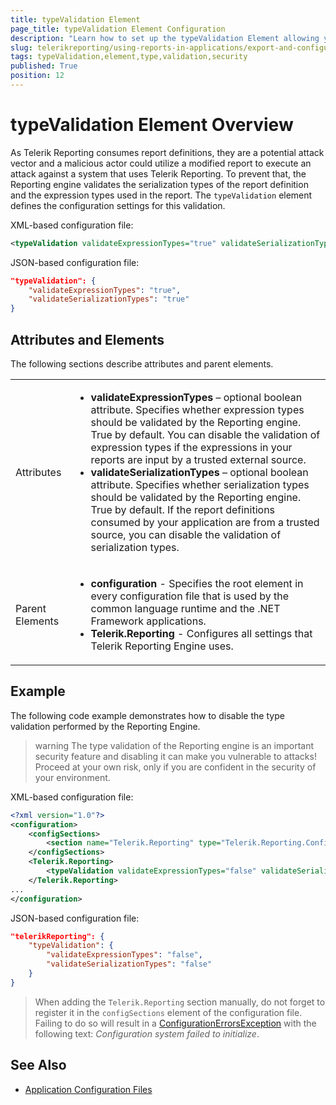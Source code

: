```yaml
---
title: typeValidation Element
page_title: typeValidation Element Configuration
description: "Learn how to set up the typeValidation Element allowing you to disable the built-in type validation."
slug: telerikreporting/using-reports-in-applications/export-and-configure/configure-the-report-engine/typeValidation-element
tags: typeValidation,element,type,validation,security
published: True
position: 12
---
```


<style>
table th:first-of-type {
	width: 10%;
}
table th:nth-of-type(2) {
	width: 90%;
}
</style>

# typeValidation Element Overview

As Telerik Reporting consumes report definitions, they are a potential attack vector and a malicious actor could utilize a modified report to execute an attack against a system that uses Telerik Reporting. To prevent that, the Reporting engine validates the serialization types of the report definition and the expression types used in the report. The `typeValidation` element defines the configuration settings for this validation.

XML-based configuration file:

````XML
<typeValidation validateExpressionTypes="true" validateSerializationTypes="true" />
````

JSON-based configuration file:

````JSON
"typeValidation": {
	"validateExpressionTypes": "true",
	"validateSerializationTypes": "true"
}
````

## Attributes and Elements

The following sections describe attributes and parent elements.

|   |   |
| ------ | ------ |
|Attributes|<ul><li>__validateExpressionTypes__ – optional boolean attribute. Specifies whether expression types should be validated by the Reporting engine. True by default. You can disable the validation of expression types if the expressions in your reports are input by a trusted external source.</li><li>__validateSerializationTypes__ – optional boolean attribute. Specifies whether serialization types should be validated by the Reporting engine. True by default. If the report definitions consumed by your application are from a trusted source, you can disable the validation of serialization types.</li></ul>|
|Parent Elements|<ul><li>__configuration__ - Specifies the root element in every configuration file that is used by the common language runtime and the .NET Framework applications.</li><li>__Telerik.Reporting__ - Configures all settings that Telerik Reporting Engine uses.</li></ul>|

## Example

The following code example demonstrates how to disable the type validation performed by the Reporting Engine.

>warning The type validation of the Reporting engine is an important security feature and disabling it can make you vulnerable to attacks! Proceed at your own risk, only if you are confident in the security of your environment.

XML-based configuration file:

````XML
<?xml version="1.0"?>
<configuration>
	<configSections>
		<section name="Telerik.Reporting" type="Telerik.Reporting.Configuration.ReportingConfigurationSection, Telerik.Reporting" allowLocation="true" allowDefinition="Everywhere" />
	</configSections>
	<Telerik.Reporting>
		<typeValidation validateExpressionTypes="false" validateSerializationTypes="false" />
	</Telerik.Reporting>
...
</configuration>
````

JSON-based configuration file:

````JSON
"telerikReporting": {
	"typeValidation": {
		"validateExpressionTypes": "false",
		"validateSerializationTypes": "false"
	}
}
````

> When adding the `Telerik.Reporting` section manually, do not forget to register it in the `configSections` element of the configuration file. Failing to do so will result in a [ConfigurationErrorsException](https://learn.microsoft.com/en-us/dotnet/api/system.configuration.configurationerrorsexception?view=dotnet-plat-ext-7.0) with the following text: *Configuration system failed to initialize*.

## See Also

* [Application Configuration Files](https://learn.microsoft.com/en-us/windows/win32/sbscs/application-configuration-files)
